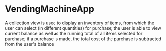 # VendingMachineApp
A collection view is used to display an inventory of items, from which the user can select (in different quantities) for purchase; the user is able to view current balance as well as the running total of all items selected for purchase; if a purchase is made, the total cost of the purchase is subtracted from the user's balance
